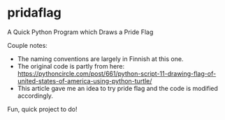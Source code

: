 # pridaflag
A Quick Python Program which Draws a Pride Flag

Couple notes:
- The naming conventions are largely in Finnish at this one.
- The original code is partly from here: https://pythoncircle.com/post/661/python-script-11-drawing-flag-of-united-states-of-america-using-python-turtle/
- This article gave me an idea to try pride flag and the code is modified accordingly.

Fun, quick project to do!



